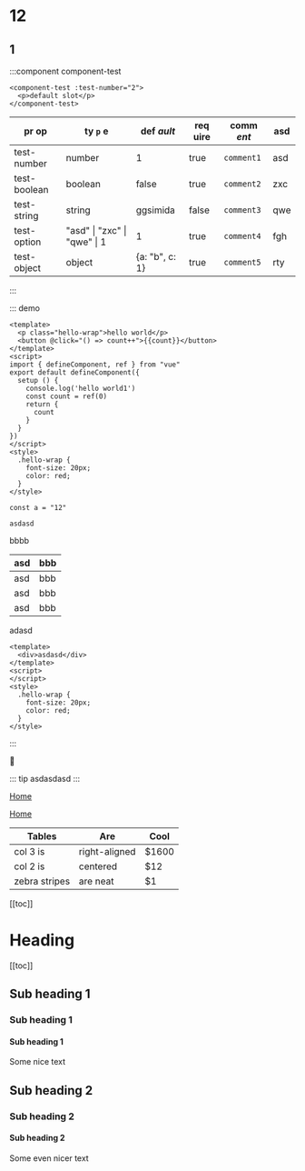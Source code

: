 # 12

## 1

:::component component-test

```vue
<component-test :test-number="2">
  <p>default slot</p>
</component-test>
```

| pr op        | ty `p` e                     | def *ault*     | req __uire__ | comm _ent_ | asd |
|--------------|------------------------------|----------------|--------------|------------|-----|
| test-number  | number                       | 1              | true         | `comment1` | asd |
| test-boolean | boolean                      | false          | true         | `comment2` | zxc |
| test-string  | string                       | ggsimida       | false        | `comment3` | qwe |
| test-option  | "asd" \| "zxc" \| "qwe" \| 1 | 1              | true         | `comment4` | fgh |
| test-object  | object                       | {a: "b", c: 1} | true         | `comment5` | rty |

:::

::: demo

```vue
<template>
  <p class="hello-wrap">hello world</p>
  <button @click="() => count++">{{count}}</button>
</template>
<script>
import { defineComponent, ref } from "vue"
export default defineComponent({
  setup () {
    console.log('hello world1')
    const count = ref(0)
    return {
      count
    }
  }
})
</script>
<style>
  .hello-wrap {
    font-size: 20px;
    color: red;
  }
</style>
```

<!-- description -->

```js{1}
const a = "12"
```

`asdasd`

bbbb

| asd | bbb |
|-----|-----|
| asd | bbb |
| asd | bbb |
| asd | bbb |

adasd

```vue
<template>
  <div>asdasd</div>
</template>
<script>
</script>
<style>
  .hello-wrap {
    font-size: 20px;
    color: red;
  }
</style>
```
:::

:tada:

::: tip
asdasdasd
:::

[Home](/#heading)

[Home](https://www.baidu.com)

| Tables        | Are           | Cool  |
|---------------|---------------|-------|
| col 3 is      | right-aligned | $1600 |
| col 2 is      | centered      | $12   |
| zebra stripes | are neat      | $1    |

[[toc]]


# Heading

[[toc]]

## Sub heading 1
### Sub heading 1
#### Sub heading 1
Some nice text

## Sub heading 2
### Sub heading 2
#### Sub heading 2
Some even nicer text

